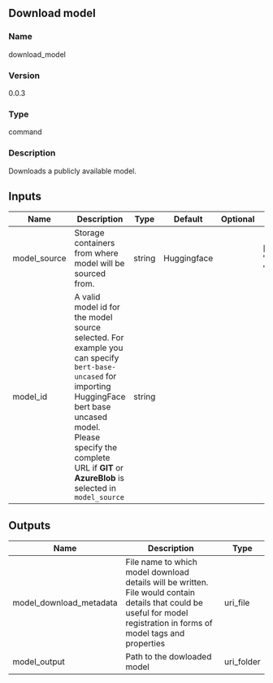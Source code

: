 ## Download model

### Name 

download_model

### Version 

0.0.3

### Type 

command

### Description 

Downloads a publicly available model.

## Inputs 

| Name         | Description                                                                                                                                                                                                                                  | Type   | Default     | Optional | Enum                                |
| ------------ | -------------------------------------------------------------------------------------------------------------------------------------------------------------------------------------------------------------------------------------------- | ------ | ----------- | -------- | ----------------------------------- |
| model_source | Storage containers from where model will be sourced from.                                                                                                                                                                                    | string | Huggingface |          | ['AzureBlob', 'GIT', 'Huggingface'] |
| model_id     | A valid model id for the model source selected. For example you can specify `bert-base-uncased` for importing HuggingFace bert base uncased model. Please specify the complete URL if **GIT** or **AzureBlob** is selected in `model_source` | string |             |          |                                     |

## Outputs 

| Name                    | Description                                                                                                                                                             | Type       |
| ----------------------- | ----------------------------------------------------------------------------------------------------------------------------------------------------------------------- | ---------- |
| model_download_metadata | File name to which model download details will be written. File would contain details that could be useful for model registration in forms of model tags and properties | uri_file   |
| model_output            | Path to the dowloaded model                                                                                                                                             | uri_folder |